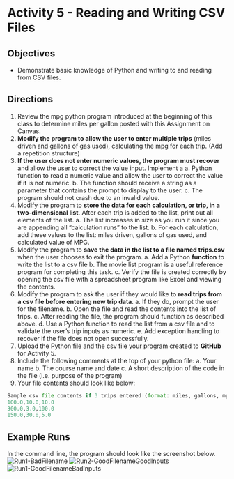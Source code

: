 # Activity 5 - Reading and Writing CSV Files

## Objectives
* Demonstrate basic knowledge of Python and writing to and reading from CSV files.

## Directions
1. Review the mpg python program introduced at the beginning of this class to determine miles per gallon posted with this Assignment on Canvas.
2. **Modify the program to allow the user to enter multiple trips** (miles driven and gallons of gas used), calculating the mpg for each trip. (Add a repetition structure)
3. **If the user does not enter numeric values, the program must recover** and allow the user to correct the value input. Implement a
  a. Python function to read a numeric value and allow the user to correct the value if it is not numeric.
  b. The function should receive a string as a parameter that contains the prompt to display to the user.
  c. The program should not crash due to an invalid value.
4. Modify the program to **store the data for each calculation, or trip, in a two-dimensional list**. After each trip is added to the list, print out all elements of the list.
  a. The list increases in size as you run it since you are appending all “calculation runs” to the list.
  b. For each calculation, add these values to the list: miles driven, gallons of gas used, and calculated value of MPG.
5. Modify the program to **save the data in the list to a file named trips.csv** when the user chooses to exit the program.
  a. Add a Python **function** to write the list to a csv file
  b. The movie list program is a useful reference program for completing this task.
  c. Verify the file is created correctly by opening the csv file with a spreadsheet program like Excel and viewing the contents.
6. Modify the program to ask the user if they would like to **read trips from a csv file before entering new trip data**.
  a. If they do, prompt the user for the filename.
  b. Open the file and read the contents into the list of trips.
  c. After reading the file, the program should function as described above.
  d. Use a Python function to read the list from a csv file and to validate the user’s trip inputs as numeric.
  e. Add exception handling to recover if the file does not open successfully.
7. Upload the Python file and the csv file your program created to **GitHub** for Activity 5.
8. Include the following comments at the top of your python file:
  a. Your name
  b. The course name and date
  c. A short description of the code in the file (i.e. purpose of the program)
9. Your file contents should look like below:
```Python
Sample csv file contents if 3 trips entered (format: miles, gallons, mpg)
100.0,10.0,10.0
300.0,3.0,100.0
150.0,30.0,5.0
```

## Example Runs
In the command line, the program should look like the screenshot below.
![Run1-BadFilename](https://github.com/uno-isqa-3900/activity5/blob/main/images/run1-BadFilename.png)
![Run2-GoodFilenameGoodInputs](https://github.com/uno-isqa-3900/activity5/blob/main/images/run2-GoodFilenameGoodInputs.png)
![Run1-GoodFilenameBadInputs](https://github.com/uno-isqa-3900/activity5/blob/main/images/run3-GoodFilenameBadInputs.png)

